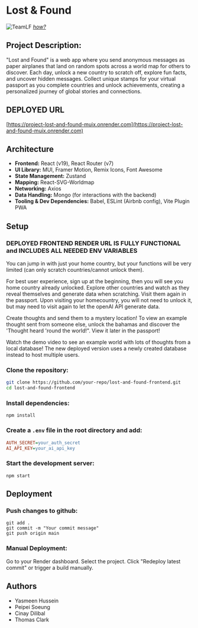 # Lost & Found

![TeamLF](https://github.com/user-attachments/assets/daef5cf5-138d-436e-be21-17746ae01968)
[*how?*](https://help.github.com/articles/about-readmes/#relative-links-and-image-paths-in-readme-files)

## Project Description:

"Lost and Found" is a web app where you send anonymous messages as paper airplanes that land on random spots across a world map for others to discover. Each day, unlock a new country to scratch off, explore fun facts, and uncover hidden messages. Collect unique stamps for your virtual passport as you complete countries and unlock achievements, creating a personalized journey of global stories and connections.


## DEPLOYED URL
[https://project-lost-and-found-muix.onrender.com](https://project-lost-and-found-muix.onrender.com)

## Architecture
- **Frontend:** React (v19), React Router (v7)  
- **UI Library:** MUI, Framer Motion, Remix Icons, Font Awesome  
- **State Management:** Zustand  
- **Mapping:** React-SVG-Worldmap  
- **Networking:** Axios  
- **Data Handling:** Mongo (for interactions with the backend)  
- **Tooling & Dev Dependencies:** Babel, ESLint (Airbnb config), Vite Plugin PWA

## Setup

### DEPLOYED FRONTEND RENDER URL IS FULLY FUNCTIONAL and INCLUDES ALL NEEDED ENV VARIABLES
You can jump in with just your home country, but your functions will be very limited (can only scratch countries/cannot unlock them).

For best user experience, sign up at the beginning, then you will see you home country already unlocked. Explore other countries and watch as they reveal themselves and generate data when scratching. Visit them again in the passport. Upon visiting your homecountry, you will not need to unlock it, but may need to visit again to let the openAI API generate data.

Create thoughts and send them to a mystery location! To view an example thought sent from someone else, unlock the bahamas and discover the 'Thought heard 'round the world!". View it later in the passport!

Watch the demo video to see an example world with lots of thoughts from a local database! The new deployed version uses a newly created database instead to host multiple users.

### Clone the repository:  
```sh
git clone https://github.com/your-repo/lost-and-found-frontend.git
cd lost-and-found-frontend
```

### Install dependencies:
```
npm install
```

### Create a `.env` file in the root directory and add:  
```ini
AUTH_SECRET=your_auth_secret
AI_API_KEY=your_ai_api_key
```

### Start the development server:
```
npm start
```

## Deployment

### Push changes to github:
```
git add .
git commit -m "Your commit message"
git push origin main
```

### Manual Deployment:
Go to your Render dashboard.
Select the project.
Click "Redeploy latest commit" or trigger a build manually.

## Authors
- Yasmeen Hussein
- Peipei Soeung
- Cinay Dilibal
- Thomas Clark
